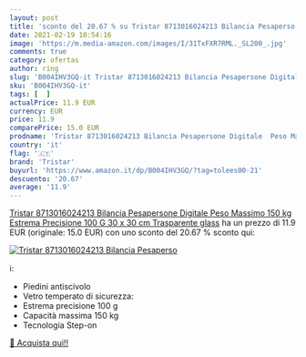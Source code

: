 ```yaml
---
layout: post
title: 'sconto del 20.67 % su Tristar 8713016024213 Bilancia Pesaperso  '
date: 2021-02-19 10:54:16
image: 'https://m.media-amazon.com/images/I/31TxFXR7RML._SL200_.jpg'
comments: true
category: ofertas
author: ring
slug: 'B004IHV3GQ-it Tristar 8713016024213 Bilancia Pesapersone Digitale Peso...'
sku: 'B004IHV3GQ-it'
tags: [  ]
actualPrice: 11.9 EUR
currency: EUR
price: 11.9
comparePrice: 15.0 EUR
prodname: 'Tristar 8713016024213 Bilancia Pesapersone Digitale  Peso Massimo 150 kg  Estrema Precisione 100 G  30 x 30 cm  Trasparente  glass'
country: 'it'
flag: '🇮🇹'
brand: 'Tristar'
buyurl: 'https://www.amazon.it/dp/B004IHV3GQ/?tag=tolees00-21'
descuento: '20.67'
average: '11.9'
---
```


[Tristar 8713016024213 Bilancia Pesapersone Digitale  Peso Massimo 150 kg  Estrema Precisione 100 G  30 x 30 cm  Trasparente  glass](https://www.amazon.it/dp/B004IHV3GQ/?tag=tolees00-21) ha un prezzo di 11.9 EUR (originale: 15.0 EUR) con uno sconto del 20.67 % sconto qui:

[![Tristar 8713016024213 Bilancia Pesaperso](https://m.media-amazon.com/images/I/31TxFXR7RML._SL200_.jpg)](https://www.amazon.it/dp/B004IHV3GQ/?tag=tolees00-21)

ℹ️:

- Piedini antiscivolo
- Vetro temperato di sicurezza:
- Estrema precisione 100 g
- Capacità massima 150 kg
- Tecnologia Step-on

[🛒 Acquista qui!!](https://www.amazon.it/dp/B004IHV3GQ/?tag=tolees00-21)
